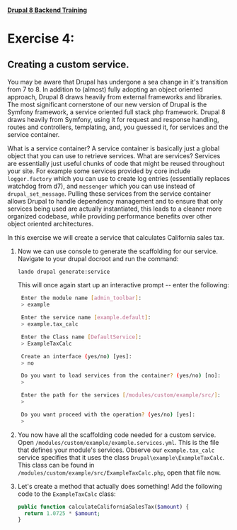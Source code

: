 #### [Drupal 8 Backend Training](README.md)

# Exercise 4:

## Creating a custom service.

You may be aware that Drupal has undergone a sea change in it's transition from 7 to 8. In addition to (almost) fully adopting an object oriented approach, Drupal 8 draws heavily from external frameworks and libraries. The most significant cornerstone of our new version of Drupal is the Symfony framework, a service oriented full stack php framework. Drupal 8 draws heavily from Symfony, using it for request and response handling, routes and controllers, templating, and, you guessed it, for services and the service container.

What is a service container? A service container is basically just a global object that you can use to retrieve services. What are services? Services are essentially just useful chunks of code that might be reused throughout your site. For example some services provided by core include `logger.factory` which you can use to create log entries (essentially replaces watchdog from d7), and `messenger` which you can use instead of `drupal_set_message`. Pulling these services from the service container allows Drupal to handle dependency management and to ensure that only services being used are actually instantiated, this leads to a cleaner more organized codebase, while providing performance benefits over other object oriented architectures.

In this exercise we will create a service that calculates California sales tax.

1. Now we can use console to generate the scaffolding for our service. Navigate to your drupal docroot and run the command:

    ```bash
    lando drupal generate:service
    ```

    This will once again start up an interactive prompt -- enter the following:

    ```bash
     Enter the module name [admin_toolbar]:
     > example

     Enter the service name [example.default]:
     > example.tax_calc

     Enter the Class name [DefaultService]:
     > ExampleTaxCalc

     Create an interface (yes/no) [yes]:
     > no

     Do you want to load services from the container? (yes/no) [no]:
     >

     Enter the path for the services [/modules/custom/example/src/]:
     >

     Do you want proceed with the operation? (yes/no) [yes]:
     >
     ```

2. You now have all the scaffolding code needed for a custom service. Open `/modules/custom/example/example.services.yml`. This is the file that defines your module's services. Observe our `example.tax_calc` service specifies that it uses the class `Drupal\example\ExampleTaxCalc`. This class can be found in `/modules/custom/example/src/ExampleTaxCalc.php`, open that file now.

3. Let's create a method that actually does something! Add the following code to the `ExampleTaxCalc` class:

    ```php
    public function calculateCaliforniaSalesTax($amount) {
      return 1.0725 * $amount;
    }
    ```